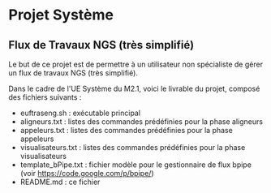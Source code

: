 
Projet Système
==============

Flux de Travaux NGS (très simplifié)
------------------------------------


Le but de ce projet est de permettre à un utilisateur non spécialiste de gérer un flux de travaux NGS (très simplifié).

Dans le cadre de l'UE Système du M2.1, voici le livrable du projet, composé des fichiers suivants :

* euftraseng.sh : exécutable principal
* aligneurs.txt : listes des commandes prédéfinies pour la phase aligneurs
* appeleurs.txt : listes des commandes prédéfinies pour la phase appeleurs
* visualisateurs.txt : listes des commandes prédéfinies pour la phase visualisateurs
* template_bPipe.txt : fichier modèle pour le gestionnaire de flux bpipe (voir https://code.google.com/p/bpipe/)
* README.md : ce fichier
